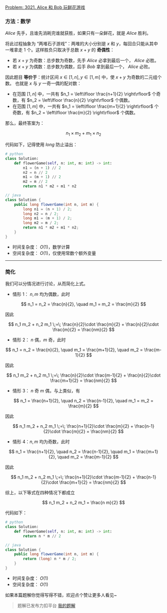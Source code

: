 [Problem: 3021. Alice 和 Bob 玩鲜花游戏](https://leetcode.cn/problems/alice-and-bob-playing-flower-game/description/)

### 方法：数学

$Alice$ 先手，且谁先消耗完谁就获胜，如果只有一朵鲜花，就是 $Alice$ 胜利。

将此过程抽象为 “两堆石子游戏”：两堆的大小分别是 $x$ 和 $y$，每回合只能从其中一堆拿走 $1$ 个。这样胜负只取决于总数 $x+y$ 的 **奇偶性**：

- 若 $x+y$ 为奇数：总步数为奇数，先手 $Alice$ 必拿到最后一个， $Alice$ 必胜。
- 若 $x+y$ 为偶数：总步数为偶数，后手 $Bob$ 拿到最后一个， $Alice$ 必败。

因此题目 **等价于**：统计区间 $x\in[1,n],\,y\in[1,m]$ 中，使 $x+y$ 为奇数的二元组个数。  也就是 $x$ 与 $y$ 一奇一偶的配对数：

- 在范围 $[1,n]$ 中，一共有 $n_1 = \left\lfloor \frac{n+1}{2} \right\rfloor$ 个奇数，有 $n_2 = \left\lfloor \frac{n}{2} \right\rfloor$ 个偶数。
- 在范围 $[1,m]$ 中，一共有 $n_1 = \left\lfloor \frac{m+1}{2} \right\rfloor$ 个奇数，有 $n_2 = \left\lfloor \frac{m}{2} \right\rfloor$ 个偶数。

那么，最终答案为：

$$
n_1 \times m_2 + m_1 \times n_2
$$

代码如下，记得使用 $long$ 防止溢出：

```Python
# python
class Solution:
    def flowerGame(self, n: int, m: int) -> int:
        n1 = (n + 1) // 2
        n2 = n // 2
        m1 = (m + 1) // 2
        m2 = m // 2
        return n1 * m2 + m1 * n2
```

```Java
// java
class Solution {
    public long flowerGame(int n, int m) {
        long n1 = (n + 1) / 2;
        long n2 = n / 2;
        long m1 = (m + 1) / 2;
        long m2 = m / 2;
        return n1 * m2 + m1 * n2;
    }
}
```

- 时间复杂度： $O(1)$，数学计算
- 空间复杂度： $O(1)$，仅使用常数个额外变量

---

### 简化

我们可以分情况进行讨论，从而简化上式。

- 情形 1： $n,m$ 均为偶数，此时

$$
n_1 = n_2 = \frac{n}{2}, \quad m_1 = m_2 = \frac{m}{2}
$$

因此

$$
n_1 m_2 + n_2 m_1 \;=\; \frac{n}{2}\cdot \frac{m}{2} + \frac{n}{2}\cdot \frac{m}{2}
= \frac{nm}{2}
$$

- 情形 2： $n$ 偶，$m$ 奇，此时

$$
n_1 = n_2 = \frac{n}{2}, \quad m_1 = \frac{m+1}{2}, \quad m_2 = \frac{m-1}{2}
$$

因此

$$
n_1 m_2 + n_2 m_1 \;=\; \frac{n}{2}\cdot \frac{m-1}{2} + \frac{n}{2}\cdot \frac{m+1}{2}
= \frac{nm}{2}
$$

- 情形 3： $n$ 奇 $m$ 偶，与上类似，有

$$
n_1 = \frac{n+1}{2}, \quad n_2 = \frac{n-1}{2}, \quad m_1 = m_2 = \frac{m}{2}
$$

因此

$$
n_1 m_2 + n_2 m_1 \;=\; \frac{n+1}{2}\cdot \frac{m}{2} + \frac{n-1}{2}\cdot \frac{m}{2}
= \frac{nm}{2}
$$

- 情形 4：$n,m$ 均为奇数，此时

$$
n_1 = \frac{n+1}{2}, \quad n_2 = \frac{n-1}{2}, \quad m_1 = \frac{m+1}{2}, \quad m_2 = \frac{m-1}{2}
$$

因此

$$
n_1 m_2 + n_2 m_1 \;=\; \frac{n+1}{2}\cdot \frac{m-1}{2} + \frac{n-1}{2}\cdot \frac{m+1}{2}
= \frac{nm}{2}
$$

综上，以下等式在四种情况下都成立

$$
n_1 m_2 + n_2 m_1 = \frac{n m}{2}
$$

代码如下：

```Python
# python
class Solution:
    def flowerGame(self, n: int, m: int) -> int:
        return n * m // 2
```

```Java
// java
class Solution {
    public long flowerGame(int n, int m) {
        return (long) n * m / 2;
    }
}
```

- 时间复杂度： $O(1)$
- 空间复杂度： $O(1)$

如果本篇题解你觉得写得不错，欢迎点个赞让更多人看见~

> 题解已发布力扣平台 [我的题解](https://leetcode.cn/problems/alice-and-bob-playing-flower-game/solutions/3766906/shu-xue-chou-xiang-wei-shi-zi-you-xi-shu-gzre/)
